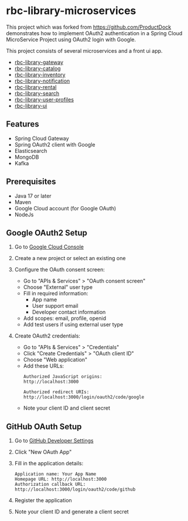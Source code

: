 # rbc-library-microservices

This project which was forked from https://github.com/ProductDock demonstrates how to implement OAuth2 authentication in
a Spring Cloud MicroService Project using OAuth2
login with Google.

This project consists of several microservices and a front ui app.

- [rbc-library-gateway](https://github.com/ProductDock/rbc-library-gateway)
- [rbc-library-catalog](https://github.com/ProductDock/rbc-library-catalog)
- [rbc-library-inventory](https://github.com/ProductDock/rbc-library-inventory)
- [rbc-library-notification](https://github.com/ProductDock/rbc-library-notification)
- [rbc-library-rental](https://github.com/ProductDock/rbc-library-rental)
- [rbc-library-search](https://github.com/ProductDock/rbc-library-search)
- [rbc-library-user-profiles](https://github.com/ProductDock/rbc-library-user-profiles)
- [rbc-library-ui](https://github.com/ProductDock/rbc-library-ui)

## Features

- Spring Cloud Gateway
- Spring OAuth2 client with Google
- Elasticsearch
- MongoDB
- Kafka

## Prerequisites

- Java 17 or later
- Maven
- Google Cloud account (for Google OAuth)
- NodeJs

## Google OAuth2 Setup

1. Go to [Google Cloud Console](https://console.cloud.google.com/)

2. Create a new project or select an existing one

3. Configure the OAuth consent screen:
    - Go to "APIs & Services" > "OAuth consent screen"
    - Choose "External" user type
    - Fill in required information:
        - App name
        - User support email
        - Developer contact information
    - Add scopes: email, profile, openid
    - Add test users if using external user type

4. Create OAuth2 credentials:
    - Go to "APIs & Services" > "Credentials"
    - Click "Create Credentials" > "OAuth client ID"
    - Choose "Web application"
    - Add these URLs:
      ```
      Authorized JavaScript origins:
      http://localhost:3000
 
      Authorized redirect URIs:
      http://localhost:3000/login/oauth2/code/google
      ```
    - Note your client ID and client secret

## GitHub OAuth Setup

1. Go to [GitHub Developer Settings](https://github.com/settings/developers)

2. Click "New OAuth App"

3. Fill in the application details:
   ```
   Application name: Your App Name
   Homepage URL: http://localhost:3000
   Authorization callback URL: http://localhost:3000/login/oauth2/code/github
   ```

4. Register the application

5. Note your client ID and generate a client secret
